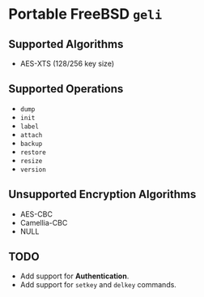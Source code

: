 # Portable FreeBSD `geli`

## Supported Algorithms
- AES-XTS (128/256 key size)

## Supported Operations
- `dump`
- `init`
- `label`
- `attach`
- `backup`
- `restore`
- `resize`
- `version`

## Unsupported Encryption Algorithms
- AES-CBC
- Camellia-CBC
- NULL

## TODO
- Add support for **Authentication**.
- Add support for `setkey` and `delkey` commands.
